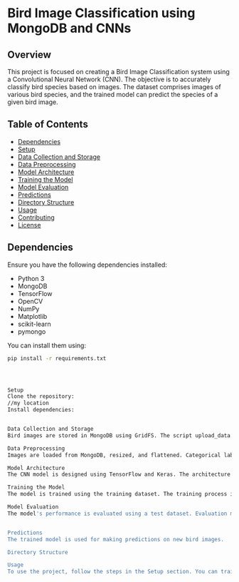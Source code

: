 # Bird Image Classification using MongoDB and CNNs

## Overview

This project is focused on creating a Bird Image Classification system using a Convolutional Neural Network (CNN). The objective is to accurately classify bird species based on images. The dataset comprises images of various bird species, and the trained model can predict the species of a given bird image.

## Table of Contents

- [Dependencies](#dependencies)
- [Setup](#setup)
- [Data Collection and Storage](#data-collection-and-storage)
- [Data Preprocessing](#data-preprocessing)
- [Model Architecture](#model-architecture)
- [Training the Model](#training-the-model)
- [Model Evaluation](#model-evaluation)
- [Predictions](#predictions)
- [Directory Structure](#directory-structure)
- [Usage](#usage)
- [Contributing](#contributing)
- [License](#license)

## Dependencies

Ensure you have the following dependencies installed:

- Python 3
- MongoDB
- TensorFlow
- OpenCV
- NumPy
- Matplotlib
- scikit-learn
- pymongo

You can install them using:

```bash
pip install -r requirements.txt




Setup
Clone the repository:
//my location
Install dependencies:


Data Collection and Storage
Bird images are stored in MongoDB using GridFS. The script upload_data uploads images from a local directory to the MongoDB database.

Data Preprocessing
Images are loaded from MongoDB, resized, and flattened. Categorical labels are mapped to numerical values, and the dataset is split into training and testing sets.

Model Architecture
The CNN model is designed using TensorFlow and Keras. The architecture includes convolutional layers, flattening, and dense layers. The model is compiled using the Adam optimizer and sparse categorical crossentropy loss.

Training the Model
The model is trained using the training dataset. The training process is visualized and monitored for accuracy and loss.

Model Evaluation
The model's performance is evaluated using a test dataset. Evaluation metrics such as accuracy and loss are analyzed.


Predictions
The trained model is used for making predictions on new bird images. 

Directory Structure

Usage
To use the project, follow the steps in the Setup section. You can train the model, evaluate its performance, and make predictions using the provided scripts.

